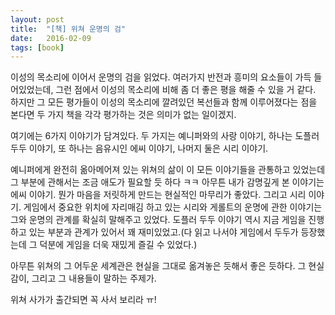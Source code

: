 ```yaml
---
layout: post
title:  "[책] 위쳐 운명의 검"
date:   2016-02-09
tags: [book]
---
```


이성의 목소리에 이어서 운명의 검을 읽었다. 여러가지 반전과 흥미의 요소들이 가득 들어있었는데, 그런 점에서 이성의 목소리에 비해 좀 더 좋은 평을 해줄 수 있을 거 같다. 하지만 그 모든 평가들이 이성의 목소리에 깔려있던 복선들과 함께 이루어졌다는 점을 본다면 두 가지 책을 각각 평가하는 것은 의미가 없는 일이겠지. 

  여기에는 6가지 이야기가 담겨있다. 두 가지는 예니퍼와의 사랑 이야기, 하나는 도플러 두두 이야기, 또 하나는 음유시인 에씨 이야기, 나머지 둘은 시리 이야기. 

  예니퍼에게 완전히 옮아메어져 있는 위쳐의 삶이 이 모든 이야기들을 관통하고 있었는데 그 부분에 관해서는 조금 애도가 필요할 듯 하다 ㅋㅋ 아무튼 내가 감명깊게 본 이야기는 에씨 이야기. 뭔가 마음을 저릿하게 만드는 현실적인 마무리가 좋았다. 그리고 시리 이야기. 게임에서 중요한 위치에 자리매김 하고 있는 시리와 게롤트의 운명에 관한 이야기는 그와 운명의 관계를 확실히 말해주고 있었다. 도플러 두두 이야기 역시 지금 게임을 진행하고 있는 부분과 관계가 있어서 꽤 재미있었고.(다 읽고 나서야 게임에서 두두가 등장했는데 그 덕분에 게임을 더욱 재밌게 즐길 수 있었다.) 

  아무튼 위쳐의 그 어두운 세계관은 현실을 그대로 옮겨놓은 듯해서 좋은 듯하다. 그 현실감이, 그리고 그 내용들이 말하는 주제가. 

  위쳐 사가가 출간되면 꼭 사서 보리라 ㅠ!
